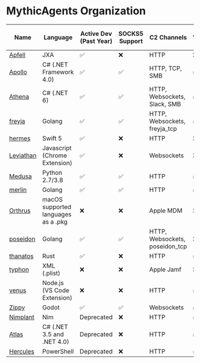 # MythicAgents Organization
| Name                                                   | Language                            | Active Dev (Past Year) | SOCKS5 Support     | C2 Channels                    | Windows            | macOS x64          | macOS M-series     | Linux              |
|--------------------------------------------------------|-------------------------------------|------------------------|--------------------|--------------------------------|--------------------|--------------------|--------------------|--------------------|
| [Apfell](https://github.com/MythicAgents/apfell)       | JXA                                 | :white_check_mark:     | :x:                | HTTP                           | :x:                | :white_check_mark: | :white_check_mark: | :x:                |
| [Apollo](https://github.com/MythicAgents/apollo)       | C# (.NET Framework 4.0)             | :white_check_mark:     | :white_check_mark: | HTTP, TCP, SMB                 | :white_check_mark: | :x:                | :x:                | :x:                |
| [Athena](https://github.com/MythicAgents/athena)       | C# (.NET 6)                         | :white_check_mark:     | :white_check_mark: | HTTP, Websockets, Slack, SMB   | :white_check_mark: | :white_check_mark: | :white_check_mark: | :white_check_mark: |
| [freyja](https://github.com/MythicAgents/freyja)       | Golang                              | :white_check_mark:     | :white_check_mark: | HTTP, Websockets, freyja_tcp   | :white_check_mark: | :white_check_mark: | :white_check_mark: | :white_check_mark: |
| [hermes](https://github.com/MythicAgents/hermes)       | Swift 5                             | :white_check_mark:     | :x:                | HTTP                           | :x:                | :white_check_mark: | :white_check_mark: | :x:                |
| [Leviathan](https://github.com/MythicAgents/leviathan) | Javascript (Chrome Extension)       | :white_check_mark:     | :x:                | Websockets                     | :x:                | :x:                | :x:                | :x:                |
| [Medusa](https://github.com/MythicAgents/medusa)       | Python 2.7/3.8                      | :white_check_mark:     | :white_check_mark: | HTTP                           | :white_check_mark: | :white_check_mark: | :white_check_mark: | :white_check_mark: |
| [merlin](https://github.com/MythicAgents/merlin)       | Golang                              | :white_check_mark:     | :white_check_mark: | HTTP                           | :white_check_mark: | :white_check_mark: | :white_check_mark: | :white_check_mark: |
| [Orthrus](https://github.com/MythicAgents/orthrus)     | macOS supported languages as a .pkg | :x:                    | :x:                | Apple MDM                      | :x:                | :white_check_mark: | :white_check_mark: | :x:                |
| [poseidon](https://github.com/MythicAgents/poseidon)   | Golang                              | :white_check_mark:     | :white_check_mark: | HTTP, Websockets, poseidon_tcp | :x:                | :white_check_mark: | :white_check_mark: | :white_check_mark: |
| [thanatos](https://github.com/MythicAgents/thanatos)   | Rust                                | :white_check_mark:     | :x:                | HTTP                           | :white_check_mark: | :x:                | :x:                | :white_check_mark: |
| [typhon](https://github.com/MythicAgents/typhon)       | XML (.plist)                        | :x:                    | :x:                | Apple Jamf                     | :x:                | :white_check_mark: | :white_check_mark: | :x:                |
| [venus](https://github.com/MythicAgents/venus)         | Node.js (VS Code Extension)         | :x:                    | :x:                | HTTP                           | :white_check_mark: | :white_check_mark: | :white_check_mark: | :white_check_mark: |
| [Zippy](https://github.com/MythicAgents/zippy)         | Godot                               | :white_check_mark:     | :white_check_mark: | Websockets                     | :white_check_mark: | :x:                | :x:                | :white_check_mark: |
| [Nimplant](https://github.com/MythicAgents/nimplant)   | Nim                                 | Deprecated             | :x:                | HTTP                           | :white_check_mark: | :x:                | :x:                | :white_check_mark: |
| [Atlas](https://github.com/MythicAgents/atlas)         | C# (.NET 3.5 and .NET 4.0)          | Deprecated             | :x:                | HTTP                           | :white_check_mark: | :x:                | :x:                | :x:                |
| [Hercules](https://github.com/MythicAgents/hercules)   | PowerShell                          | Deprecated             | :x:                | HTTP                           | :white_check_mark: | :x:                | :x:                | :x:                |
